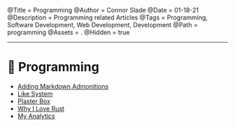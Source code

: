 @Title = Programming
@Author = Connor Slade
@Date = 01-18-21
@Description = Programming related Articles
@Tags = Programming, Software Development, Web Development, Development
@Path = programming
@Assets = .
@Hidden = true

---

# 📀 Programming

- [Adding Markdown Admonitions](/writing/programming/adding-admonitions)
- [Like System](/writing/programming/like-system)
- [Plaster Box](/writing/programming/plaster-box)
- [Why I Love Rust](/writing/programming/why-i-love-rust)
- [My Analytics](/writing/programming/my-analytics)

